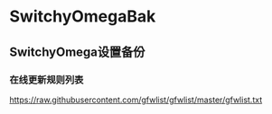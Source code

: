 # SwitchyOmegaBak

## SwitchyOmega设置备份

### 在线更新规则列表
https://raw.githubusercontent.com/gfwlist/gfwlist/master/gfwlist.txt

